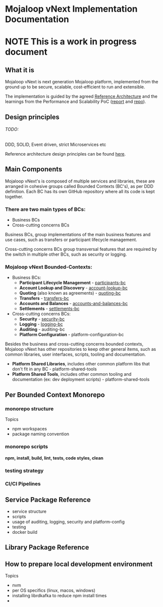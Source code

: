 # Mojaloop vNext Implementation Documentation

# NOTE This is a work in progress document

## What it is
Mojaloop vNext is next generation Mojaloop platform, implemented from the ground up to be secure,
scalable, cost-efficient to run and extensible.

The implementation is guided by the agreed [Reference Architecture](https://mojaloop.github.io/reference-architecture-doc/)
and the learnings from the Performance and Scalability PoC
([report](https://docs.google.com/document/d/1fWSh1zu-I_BC8ki7gfDiNrz9sJiSMpiKG-xo0Kc56HQ/edit#heading=h.lnt20jsfjvz6) and [repo](https://github.com/mojaloop/poc-architecture)).

## Design principles

###### TODO:
DDD, SOLID, Event driven, strict Microservices etc

Reference architecture design principles can be found [here](https://mojaloop.github.io/reference-architecture-doc/introduction/#principles-guiding-this-architecture).

## Main Components

Mojaloop vNext's is composed of multiple services and libraries, these are arranged in cohesive groups called Bounded Contexts (BC's),
as per DDD definition. Each BC has its own GitHub repository where all its code is kept together.

### There are two main types of BCs:
- Business BCs
- Cross-cutting concerns BCs

Business BCs, group implementations of the main business features and use cases, such as transfers or participant lifecycle management.

Cross-cutting concerns BCs group transversal features that are required by the switch in multiple other BCs, such as security or logging.

### Mojaloop vNext Bounded-Contexts:
- Business BCs:
	- **Participant Lifecycle Management** - [participants-bc](https://github.com/mojaloop/participants-bc)
	- **Account Lookup and Discovery** - [account-lookup-bc](https://github.com/mojaloop/account-lookup-bc)
    - **Quoting** (also known as agreements) - [quoting-bc](https://github.com/mojaloop/quoting-bc/)
    - **Transfers** - [transfers-bc](https://github.com/mojaloop/transfers-bc)
    - **Accounts and Balances** - [accounts-and-balances-bc](https://github.com/mojaloop/accounts-and-balances-bc)
    - **Settlements** - [settlements-bc](https://github.com/mojaloop/settlements-bc)
- Cross-cutting concerns BCs:
  - **Security** - [security-bc](https://github.com/mojaloop/security-bc)
  - **Logging** - [logging-bc](https://github.com/mojaloop/logging-bc)
  - **Auditing** - auditing-bc
  - **Platform Configuration** - platform-configuration-bc

Besides the business and cross-cutting concerns bounded contexts, Mojaloop vNext has other repositories to keep other general items, such as common libraries, user interfaces, scripts, tooling and documentation.

- **Platform Shared Libraries**, includes other common platform libs that don't fit in any BC - platform-shared-tools
- **Platform Shared Tools**, includes other common tooling and documentation (ex: dev deployment scripts) - platform-shared-tools

## Per Bounded Context Monorepo
### monorepo structure
Topics
- npm workspaces
- package naming convention

### monorepo scripts
#### npm, install, build, lint, tests, code styles, clean
### testing strategy
### CI/CI Pipelines

## Service Package Reference
- service structure
- scripts
- usage of auditing, logging, security and platform-config
- testing
- docker build

## Library Package Reference

## How to prepare local development environment
Topics
- nvm
- per OS specifics (linux, macos, windows)
- installing librdkafka to reduce npm install times
-
